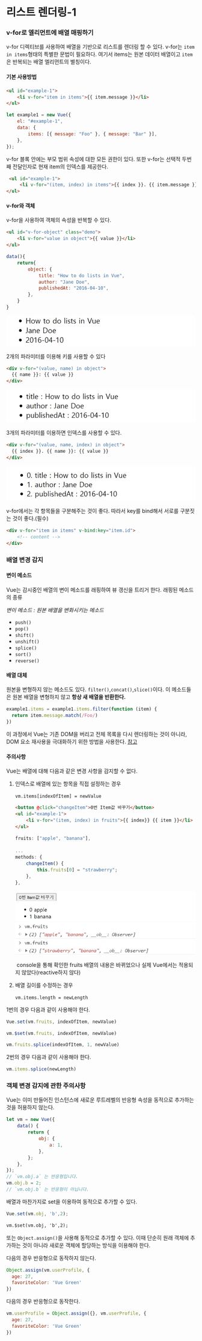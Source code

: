 # 리스트 렌더링-1

### v-for로 엘리먼트에 배열 매핑하기

v-for 디렉티브를 사용하여 배열을 기반으로 리스트를 렌더링 할 수 있다. v-for는 `item in items`형태의 특별한 문법이 필요하다. 여기서 items는 원본 데이터 배열이고 `item`은 반복되는 배열 엘리먼트의 별칭이다.

#### 기본 사용방법

```html
<ul id="example-1">
    <li v-for="item in items">{{ item.message }}</li>
</ul>
```

```js
let example1 = new Vue({
    el: "#example-1",
    data: {
        items: [{ message: "Foo" }, { message: "Bar" }],
    },
});
```

v-for 블록 안에는 부모 범위 속성에 대한 모든 권한이 있다. 또한 v-for는 선택적 두번째 전달인자로 현재 item의 인덱스를 제공한다.

```html
 <ul id="example-1">
     <li v-for="(item, index) in items">{{ index }}. {{ item.message }}</li>
</ul>
```

#### v-for와 객체

v-for을 사용하여 객체의 속성을 반복할 수 있다.

```html
<ul id="v-for-object" class="demo">
    <li v-for="value in object">{{ value }}</li>
</ul>
```

```js
data(){
    return{
        object: {
            title: "How to do lists in Vue",
            author: "Jane Doe",
            publishedAt: "2016-04-10",
        },
    }
}
```

<img src="../../2.Pictures/v-for object.jpg">

2개의 파라미터를 이용해 키를 사용할 수 있다

```html
<div v-for="(value, name) in object">
  {{ name }}: {{ value }}
</div>
```

<img src="../../2.Pictures/v-for object2.jpg">

3개의 파라미터를 이용하면 인덱스를 사용할 수 있다.

```html
<div v-for="(value, name, index) in object">
  {{ index }}. {{ name }}: {{ value }}
</div>
```

<img src="../../2.Pictures/v-for object3.jpg">

v-for에서는 각 항목들을 구분해주는 것이 좋다. 따라서 key를 bind해서 서로를 구분짓는 것이 좋다.(필수)

```html
<div v-for="item in items" v-bind:key="item.id">
    <!-- content -->
</div>
```

### 배열 변경 감지

#### 변이 메소드

Vue는 감시중인 배열의 변이 메소드를 래핑하여 뷰 갱신을 트리거 한다. 래핑된 메소드의 종류

*변이 메소드 : 원본 배열을 변화시키는 메소드*

- `push()`
- `pop()`
- `shift()`
- `unshift()`
- `splice()`
- `sort()`
- `reverse()`

#### 배열 대체

원본을 변형하지 않는 메소드도 있다. `filter()`,`concat()`,`slice()`이다. 이 메소드들은 원본 배열을 변형하지 않고 **항상 새 배열을 반환한다.** 

```js
example1.items = example1.items.filter(function (item) {
  return item.message.match(/Foo/)
})
```

이 과정에서 Vue는 기존 DOM을 버리고 전체 목록을 다시 렌더링하는 것이 아니라, DOM 요소 재사용을 극대화하기 위한 방법을 사용한다. [참고](https://kr.vuejs.org/v2/guide/list.html#%EB%B0%B0%EC%97%B4-%EB%8C%80%EC%B2%B4)

#### 주의사항

Vue는 배열에 대해 다음과 같은 변경 사항을 감지할 수 없다.

1. 인덱스로 배열에 있는 항목을 직접 설정하는 경우

   `vm.items[indexOfItem] = newValue`

   ```html
   <button @click="changeItem">0번 Item값 바꾸기</button>
   <ul id="example-1">
       <li v-for="(item, index) in fruits">{{ index}} {{ item }}</li>
   </ul>
   ```

   ```js
   fruits: ["apple", "banana"],
       
   ...
   methods: {
       changeItem() {
           this.fruits[0] = "strawberry";
       },
   },
   ```

   <img src="../../2.Pictures/no_reactive_ex1.jpg">

   <img src="../../2.Pictures/no_reactive_ex2.jpg">

   ​	console을 통해 확인한 fruits 배열의 내용은 바뀌었으나 실제 Vue에서는 적용되지 않았다(reactive하지 않다)

2. 배열 길이를 수정하는 경우

   `vm.items.length = newLength`



1번의 경우 다음과 같이 사용해야 한다.

```js
Vue.set(vm.fruits, indexOfItem, newValue)
```

```js
vm.$set(vm.fruits, indexOfItem, newValue)
```

```js
vm.fruits.splice(indexOfItem, 1, newValue)
```

2번의 경우 다음과 같이 사용해야 한다.

```js 
vm.items.splice(newLength)
```



### 객체 변경 감지에 관한 주의사항

Vue는 이미 만들어진 인스턴스에 새로운 루트레벨의 반응형 속성을 동적으로 추가하는 것을 허용하지 않는다. 

```js
let vm = new Vue({
    data() {
        return {
            obj: {
                a: 1,
            },
        };
    },
});
// `vm.obj.a` 는 반응형입니다.
vm.obj.b = 2;
// `vm.obj.b` 는 반응형이 아닙니다.
```

배열과 마찬가지로 set을 이용하여 동적으로 추가할 수 있다.

```js
Vue.set(vm.obj, 'b',2);
```

```html
vm.$set(vm.obj, 'b',2);
```

또는 `Object.assign()`을 사용해 동적으로 추가할 수 있다. 이때 단순히 원래 객체에 추가하는 것이 아니라 새로운 객체에 할당하는 방식을 이용해야 한다.

다음의 경우 반응형으로 동작하지 않는다.

```js
Object.assign(vm.userProfile, {
  age: 27,
  favoriteColor: 'Vue Green'
})
```

다음의 경우 반응형으로 동작한다.

```js
vm.userProfile = Object.assign({}, vm.userProfile, {
  age: 27,
  favoriteColor: 'Vue Green'
})
```



